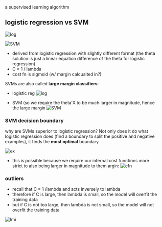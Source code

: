 a supervised learning algorithm

## logistic regression vs SVM

![log](https://i.gyazo.com/25895625df381983386e7befbca61d11.png)

![SVM](https://i.gyazo.com/6df78e650d3286de57f69b617179b93a.png)
  - derived from logistic regression with slightly different format (the theta solution is just a linear equation difference of the theta for logistic regression)
  - C = 1 / lambda
  - cost fn is sigmoid (w/ margin calcualted in?)
  
SVMs are also called **large margin classifiers**:
  - logistic reg
  ![log](https://i.gyazo.com/ac10ce747eabe6ca34815d6d78f749e0.png)
  
  - SVM (so we require the theta'X to be much larger in magnitude, hence the large margin
  ![SVM](https://i.gyazo.com/8bfb3fc98e5b5b7008eae84a61d5f029.png)
  
### SVM decision boundary
why are SVMs superior to logistic regression? Not only does it do what logistic regression does (find a boundary to split the positive and negative examples), it finds the **most optimal** boundary

![ex](https://i.gyazo.com/0932c33c80008a96a97f75fa2f01af51.png)
  - this is possible because we require our internal cost functions more strict to also being larger in magnitude to them argin:
  ![cfn](https://i.gyazo.com/258d5a97eade3e4de0cb058e373be934.png)
  
### outliers
- recall that C = 1 /lambda and acts inversely to lambda
- therefore if C is large, then lambda is small, so the model will overfit the training data
- but if C is not too large, then lambda is not small, so the model will not overfit the training data

![lmi](https://i.gyazo.com/976feedee58a5ed23ea95641496dfa48.png)

